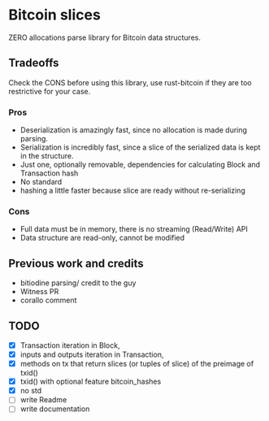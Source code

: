 
# Bitcoin slices

ZERO allocations parse library for Bitcoin data structures.

## Tradeoffs

Check the CONS before using this library, use rust-bitcoin if they are too restrictive for your case.

### Pros

* Deserialization is amazingly fast, since no allocation is made during parsing.
* Serialization is incredibly fast, since a slice of the serialized data is kept in the structure.
* Just one, optionally removable, dependencies for calculating Block and Transaction hash
* No standard
* hashing a little faster because slice are ready without re-serializing 

### Cons

* Full data must be in memory, there is no streaming (Read/Write) API
* Data structure are read-only, cannot be modified

## Previous work and credits

* bitiodine parsing/ credit to the guy
* Witness PR
* corallo comment

## TODO

- [x] Transaction iteration in Block, 
- [x] inputs and outputs iteration in Transaction, 
- [x] methods on tx that return slices (or tuples of slice) of the preimage of txid()
- [x] txid() with optional feature bitcoin_hashes
- [x] no std
- [ ] write Readme
- [ ] write documentation